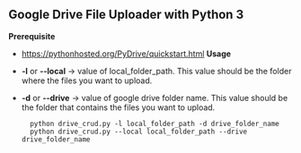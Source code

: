 ## Google Drive File Uploader with Python 3 ##
**Prerequisite**
- https://pythonhosted.org/PyDrive/quickstart.html 
**Usage**
    
- **-l** or **--local** -> value of local_folder_path. This value should be the folder where the files you want to upload.
- **-d** or **--drive** -> value of google drive folder name. This value should be the folder that contains the files you want to upload.
    
        python drive_crud.py -l local_folder_path -d drive_folder_name
        python drive_crud.py --local local_folder_path --drive drive_folder_name
